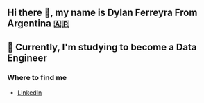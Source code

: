 ## Hi there 👋, my name is Dylan Ferreyra From Argentina 🇦🇷 


## 🚀 Currently, I'm studying to become a Data Engineer
### Where to find me
- [LinkedIn](https://www.linkedin.com/in/dylan-ferreyra-95698834a?utm_source=share&utm_campaign=share_via&utm_content=profile&utm_medium=android_app)
